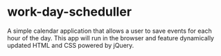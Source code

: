 # work-day-scheduller
A simple calendar application that allows a user to save events for each hour of the day. This app will run in the browser and feature dynamically updated HTML and CSS powered by jQuery.

